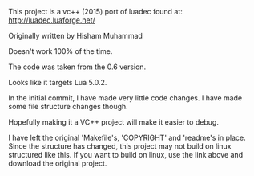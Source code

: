 This project is a vc++ (2015) port of luadec found at:
http://luadec.luaforge.net/

Originally written by  Hisham Muhammad

Doesn't work 100% of the time.

The code was taken from the 0.6 version.

Looks like it targets Lua 5.0.2.

In the initial commit, I have made very little code changes.
I have made some file structure changes though.

Hopefully making it a VC++ project will make it easier to debug.

I have left the original 'Makefile's, 'COPYRIGHT'  and 'readme's in place.
Since the structure has changed, this project may not build on linux structured like this.
If you want to build on linux, use the link above and download the original project.
